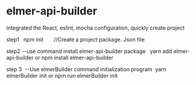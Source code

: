 # elmer-api-builder
Integrated the React, eslint, mocha configuration, quickly create project

step1
   npm init        //Create a project package. Json file
   
step2
  --use command install elmer-api-builder package
   yarn add elmer-api-builder
   or
   npm install elmer-api-builder

step 3
  --Use elmerBuilder command initialization program
  yarn elmerBuilder init
  or
  npm run elmerBuilder init

